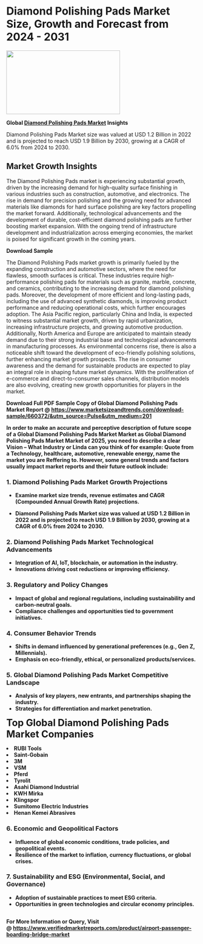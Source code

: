 <H1>Diamond Polishing Pads Market Size, Growth and Forecast from 2024 - 2031</H1><img class="aligncenter size-medium wp-image-584254" src="https://thirdeyenews.in/wp-content/uploads/2024/09/Global-Market-Research-300x168.jpeg" alt="" width="300" height="168" /><p><strong>Global&nbsp;<a href="https://www.marketsizeandtrends.com/download-sample/660372/&amp;utm_source=Pulse&amp;utm_medium=201">Diamond Polishing Pads Market</a> Insights</strong></p><p>Diamond Polishing Pads Market size was valued at USD 1.2 Billion in 2022 and is projected to reach USD 1.9 Billion by 2030, growing at a CAGR of 6.0% from 2024 to 2030.</p><p><h2>Market Growth Insights</h2> <p>The Diamond Polishing Pads market is experiencing substantial growth, driven by the increasing demand for high-quality surface finishing in various industries such as construction, automotive, and electronics. The rise in demand for precision polishing and the growing need for advanced materials like diamonds for hard surface polishing are key factors propelling the market forward. Additionally, technological advancements and the development of durable, cost-efficient diamond polishing pads are further boosting market expansion. With the ongoing trend of infrastructure development and industrialization across emerging economies, the market is poised for significant growth in the coming years.</p> <p><strong>Download Sample</strong></p> <p>The Diamond Polishing Pads market growth is primarily fueled by the expanding construction and automotive sectors, where the need for flawless, smooth surfaces is critical. These industries require high-performance polishing pads for materials such as granite, marble, concrete, and ceramics, contributing to the increasing demand for diamond polishing pads. Moreover, the development of more efficient and long-lasting pads, including the use of advanced synthetic diamonds, is improving product performance and reducing operational costs, which further encourages adoption. The Asia Pacific region, particularly China and India, is expected to witness substantial market growth, driven by rapid urbanization, increasing infrastructure projects, and growing automotive production. Additionally, North America and Europe are anticipated to maintain steady demand due to their strong industrial base and technological advancements in manufacturing processes. As environmental concerns rise, there is also a noticeable shift toward the development of eco-friendly polishing solutions, further enhancing market growth prospects. The rise in consumer awareness and the demand for sustainable products are expected to play an integral role in shaping future market dynamics. With the proliferation of e-commerce and direct-to-consumer sales channels, distribution models are also evolving, creating new growth opportunities for players in the market. <p><strong></p><p><span class=""><strong>Download Full PDF Sample Copy of Global Diamond Polishing Pads Market Report</strong> @ <a href="https://www.marketsizeandtrends.com/download-sample/660372/&amp;utm_source=Pulse&amp;utm_medium=201" target="_blank">https://www.marketsizeandtrends.com/download-sample/660372/&amp;utm_source=Pulse&amp;utm_medium=201</a></span></p><p>In order to make an accurate and perceptive description of future scope of a Global&nbsp;Diamond Polishing Pads Market Market as Global&nbsp;Diamond Polishing Pads Market Market of 2025, you need to describe a clear Vision &ndash; What Industry or Linda can you think of for example: Quote from a Technology, healthcare, automotive, renewable energy, name the market you are Reffering to. However, some general trends and factors usually impact market reports and their future outlook include:</p><h3>1.&nbsp;<strong>Diamond Polishing Pads Market Growth Projections</strong></h3><ul><li>Examine market size trends, revenue estimates and CAGR (Compounded Annual Growth Rate) projections.</li><li><p>Diamond Polishing Pads Market size was valued at USD 1.2 Billion in 2022 and is projected to reach USD 1.9 Billion by 2030, growing at a CAGR of 6.0% from 2024 to 2030.</p></li></ul><h3>2.&nbsp;<strong>Diamond Polishing Pads Market Technological Advancements</strong></h3><ul><li>Integration of AI, IoT, blockchain, or automation in the industry.</li><li>Innovations driving cost reductions or improving efficiency.</li></ul><h3>3.&nbsp;<strong>Regulatory and Policy Changes</strong></h3><ul><li>Impact of global and regional regulations, including sustainability and carbon-neutral goals.</li><li>Compliance challenges and opportunities tied to government initiatives.</li></ul><h3>4.&nbsp;<strong>Consumer Behavior Trends</strong></h3><ul><li>Shifts in demand influenced by generational preferences (e.g., Gen Z, Millennials).</li><li>Emphasis on eco-friendly, ethical, or personalized products/services.</li></ul><h3>5.&nbsp;<strong>Global Diamond Polishing Pads Market Competitive Landscape</strong></h3><ul><li>Analysis of key players, new entrants, and partnerships shaping the industry.</li><li>Strategies for differentiation and market penetration.</li></ul><p data-pm-slice="1 1 []"><span style="color: inherit; font-family: inherit; font-size: 25px;">Top Global Diamond Polishing Pads Market Companies</span></p><div class="" data-test-id=""><p><li>RUBI Tools</li><li> Saint-Gobain</li><li> 3M</li><li> VSM</li><li> Pferd</li><li> Tyrolit</li><li> Asahi Diamond Industrial</li><li> KWH Mirka</li><li> Klingspor</li><li> Sumitomo Electric Industries</li><li> Henan Kemei Abrasives</li></p></div><h3>6.&nbsp;<strong>Economic and Geopolitical Factors</strong></h3><ul><li>Influence of global economic conditions, trade policies, and geopolitical events.</li><li>Resilience of the market to inflation, currency fluctuations, or global crises.</li></ul><h3>7.&nbsp;<strong>Sustainability and ESG (Environmental, Social, and Governance)</strong></h3><ul><li>Adoption of sustainable practices to meet ESG criteria.</li><li>Opportunities in green technologies and circular economy principles.</li></ul><h2><strong style="font-size: 14px;">For More Information or Query, Visit @&nbsp;</strong><a style="background-color: #ffffff; font-size: 14px;" href="https://www.marketsizeandtrends.com/report/diamond-polishing-pads-market/" target="_blank">https://www.verifiedmarketreports.com/product/airport-passenger-boarding-bridge-market</a></h2>
